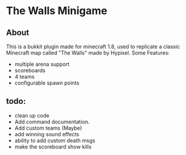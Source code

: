 # The Walls Minigame
## About
This is a bukkit plugin made for minecraft 1.8, used to replicate a classic Minecraft map called "The Walls" made by Hypixel.
Some Features:
* multiple arena support
* scoreboards
* 4 teams
* configurable spawn points
## todo:
* clean up code
* Add command documentation.
* Add custom teams (Maybe)
* add winning sound effects
* ability to add custom death msgs
* make the scoreboard show kills
